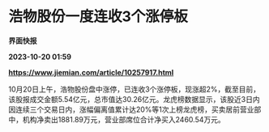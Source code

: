 # 浩物股份一度连收3个涨停板
**界面快报**

**2023-10-20 01:59**

**https://www.jiemian.com/article/10257917.html**

10月20日上午，浩物股份盘中涨停，已连收3个涨停板，现涨超2%，截至目前，该股报成交金额5.54亿元，总市值达30.26亿元。龙虎榜数据显示，该股近3日内因连续三个交易日内，涨幅偏离值累计达20%等1次上榜龙虎榜，买卖居前营业部中，机构净卖出1881.89万元，营业部席位合计净买入2460.54万元。